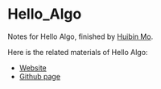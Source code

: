 # Hello_Algo
Notes for Hello Algo, finished by [Huibin Mo](https://github.com/HuibinMo).

Here is the related materials of Hello Algo:
* [Website](https://www.hello-algo.com/)
* [Github page](https://github.com/krahets/hello-algo)
